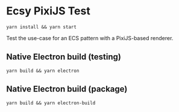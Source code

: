 # Ecsy PixiJS Test

`yarn install && yarn start`

Test the use-case for an ECS pattern with a PixiJS-based renderer.

## Native Electron build (testing)

`yarn build && yarn electron`

## Native Electron build (package)
`yarn build && yarn electron-build`
